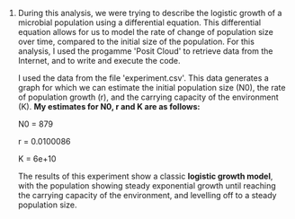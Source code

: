 1) During this analysis, we were trying to describe the logistic growth of a microbial population using a differential equation. This differential equation allows for us to model the rate of change of population size over time, compared to the initial size of the population. For this analysis, I used the progamme 'Posit Cloud' to retrieve data from the Internet, and to write and execute the code.

   I used the data from the file 'experiment.csv'. This data generates a graph for which we can estimate the initial population size (N0), the rate of population growth (r), and the carrying capacity of the environment (K). **My estimates for N0, r and K are as follows:**

   N0 = 879

   r = 0.0100086

   K = 6e+10

   The results of this experiment show a classic **logistic growth model**, with the population showing steady exponential growth until reaching the carrying capacity of the environment, and levelling off to a steady population size.
